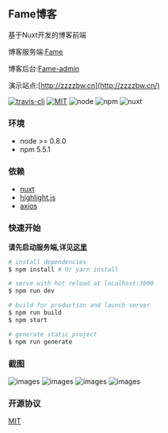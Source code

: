 ## Fame博客

基于Nuxt开发的博客前端

博客服务端:[Fame](https://github.com/zzzzbw/Fame)

博客后台:[Fame-admin](https://github.com/zzzzbw/Fame-admin)

演示站点:[http://zzzzbw.cn](http://zzzzbw.cn/)

[![travis-cli](https://travis-ci.org/zzzzbw/Fame-front.svg?branch=master)](https://travis-ci.org/zzzzbw/Fame-front) [![MIT](https://img.shields.io/github/license/zzzzbw/Fame-front.svg)](https://github.com/zzzzbw/Fame-front/blob/master/LICENSE) ![node](https://img.shields.io/badge/node-%3E%3D%20%200.8.0-green.svg) ![npm](https://img.shields.io/badge/npm-5.5.1-blue.svg) ![nuxt](https://img.shields.io/badge/nuxt-1.3.0-orange.svg)

### 环境

* node >= 0.8.0
* npm 5.5.1

###  依赖

* [nuxt](https://github.com/nuxt/nuxtjs.org)
* [highlight.js](https://highlightjs.org/)
* [axios](https://github.com/axios/axios)

### 快速开始
**请先启动服务端,详见[这里](https://github.com/zzzzbw/Fame)**

``` bash
# install dependencies
$ npm install # Or yarn install

# serve with hot reload at localhost:3000
$ npm run dev

# build for production and launch server
$ npm run build
$ npm start

# generate static project
$ npm run generate
```

### 截图

![images](https://zzzzbw.github.io/Fame/images/Fame-front-index.png)
![images](https://zzzzbw.github.io/Fame/images/Fame-front-article.png)
![images](https://zzzzbw.github.io/Fame/images/Fame-front-category.png)
![images](https://zzzzbw.github.io/Fame/images/Fame-front-comment.png)

### 开源协议

[MIT](https://github.com/zzzzbw/Fame-front/blob/master/LICENSE)